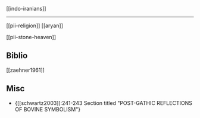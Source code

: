 [[indo-iranians]]

---

[[pii-religion]]
[[aryan]]

[[pii-stone-heaven]]

## Biblio
[[zaehner1961]]

## Misc
- {[[schwartz2003]]:241-243 Section titled "POST-GATHIC REFLECTIONS OF BOVINE SYMBOLISM"}